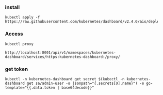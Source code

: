 ### install

```
kubectl apply -f https://raw.githubusercontent.com/kubernetes/dashboard/v2.4.0/aio/deploy/recommended.yaml
```

### Access

```
kubectl proxy
```

```
http://localhost:8001/api/v1/namespaces/kubernetes-dashboard/services/https:kubernetes-dashboard:/proxy/
```

### get token

```
kubectl -n kubernetes-dashboard get secret $(kubectl -n kubernetes-dashboard get sa/admin-user -o jsonpath="{.secrets[0].name}") -o go-template="{{.data.token | base64decode}}"
```

